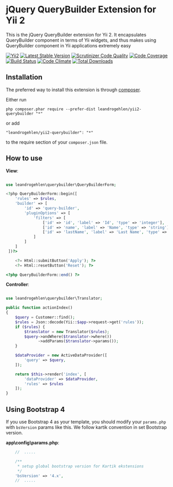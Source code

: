 jQuery QueryBuilder Extension for Yii 2
=======================================

This is the jQuery QueryBuilder extension for Yii 2. It encapsulates QueryBuilder component in terms of Yii widgets,
and thus makes using QueryBuilder component in Yii applications extremely easy

[![Yii2](https://img.shields.io/badge/Powered_by-Yii_Framework-green.svg?style=flat)](http://www.yiiframework.com/)
[![Latest Stable Version](https://poser.pugx.org/leandrogehlen/yii2-querybuilder/v/stable.png)](https://packagist.org/packages/leandrogehlen/yii2-querybuilder)
[![Scrutinizer Code Quality](https://scrutinizer-ci.com/g/leandrogehlen/yii2-querybuilder/badges/quality-score.png?b=master)](https://scrutinizer-ci.com/g/leandrogehlen/yii2-querybuilder/?branch=master)
[![Code Coverage](https://scrutinizer-ci.com/g/leandrogehlen/yii2-querybuilder/badges/coverage.png?b=master)](https://scrutinizer-ci.com/g/leandrogehlen/yii2-querybuilder/?branch=master)
[![Build Status](https://travis-ci.org/leandrogehlen/yii2-querybuilder.svg?branch=master)](https://travis-ci.org/leandrogehlen/yii2-querybuilder)
[![Code Climate](https://codeclimate.com/github/leandrogehlen/yii2-querybuilder/badges/gpa.svg)](https://codeclimate.com/github/leandrogehlen/yii2-querybuilder)
[![Total Downloads](https://poser.pugx.org/leandrogehlen/yii2-querybuilder/downloads.png)](https://packagist.org/packages/leandrogehlen/yii2-querybuilder)


Installation
------------

The preferred way to install this extension is through [composer](http://getcomposer.org/download/).

Either run

```
php composer.phar require --prefer-dist leandrogehlen/yii2-querybuilder "*"
```

or add

```
"leandrogehlen/yii2-querybuilder": "*"
```

to the require section of your `composer.json` file.

How to use
----------

**View**:

```php

use leandrogehlen\querybuilder\QueryBuilderForm;

<?php QueryBuilderForm::begin([
    'rules' => $rules,
    'builder' => [
        'id' => 'query-builder',
        'pluginOptions' => [
            'filters' => [
                ['id' => 'id', 'label' => 'Id', 'type' => 'integer'],
                ['id' => 'name', 'label' => 'Name', 'type' => 'string'],
                ['id' => 'lastName', 'label' => 'Last Name', 'type' => 'string']
            ]
        ]
    ]
 ])?>

    <?= Html::submitButton('Apply'); ?>
    <?= Html::resetButton('Reset'); ?>

<?php QueryBuilderForm::end() ?>
```

**Controller**:

```php

use leandrogehlen\querybuilder\Translator;

public function actionIndex()
{
    $query = Customer::find();
    $rules = Json::decode(Yii::$app->request->get('rules'));
    if ($rules) {
        $translator = new Translator($rules);
        $query->andWhere($translator->where())
              ->addParams($translator->params());
    }

    $dataProvider = new ActiveDataProvider([
        'query' => $query,
    ]);

    return $this->render('index', [
        'dataProvider' => $dataProvider,
        'rules' => $rules
    ]);
}
```


Using Bootstrap 4
----------

If you use Bootstrap 4 as your template, you should modify your `params.php` with `bsVersion` params like this. We follow kartik convention in set Bootstrap version.

**app\config\params.php**:

```php
    //  .....

    /**
     * setup global bootstrap version for Kartik ekstensions
     */
    'bsVersion' => '4.x',
    //  .....
```
